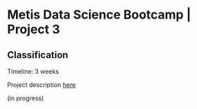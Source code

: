 # Metis Data Science Bootcamp | Project 3

## Classification

Timeline: 3 weeks

Project description [here](https://github.com/thisismetis/onl_ds5/blob/main/curriculum/project-03/project-03-introduction/project_03.md)

(in progress)
